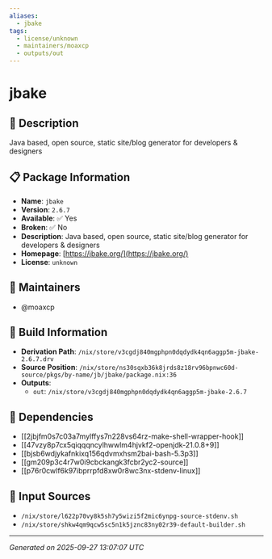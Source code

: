 ```yaml
---
aliases:
  - jbake
tags:
  - license/unknown
  - maintainers/moaxcp
  - outputs/out
---
```


# jbake

## 📝 Description

Java based, open source, static site/blog generator for developers & designers

## 📋 Package Information

- **Name**: `jbake`
- **Version**: `2.6.7`
- **Available**: ✅ Yes
- **Broken**: ✅ No
- **Description**: Java based, open source, static site/blog generator for developers & designers
- **Homepage**: [https://jbake.org/](https://jbake.org/)
- **License**: `unknown`
## 👥 Maintainers

- @moaxcp


## 🔧 Build Information

- **Derivation Path**: `/nix/store/v3cgdj840mgphpn0dqdydk4qn6aggp5m-jbake-2.6.7.drv`
- **Source Position**: `/nix/store/ns30sqxb36k8jrds8z18rv96bpnwc60d-source/pkgs/by-name/jb/jbake/package.nix:36`
- **Outputs**:
  - `out`:  `/nix/store/v3cgdj840mgphpn0dqdydk4qn6aggp5m-jbake-2.6.7`

## 🔗 Dependencies

- [[2jbjfm0s7c03a7mylffys7n228vs64rz-make-shell-wrapper-hook]]
- [[47vzy8p7cx5qiqqqncylhwwlm4hjvkf2-openjdk-21.0.8+9]]
- [[bjsb6wdjykafnkixq156qdvmxhsm2bai-bash-5.3p3]]
- [[gm209p3c4r7w0i9cbckangk3fcbr2yc2-source]]
- [[p76r0cwlf6k97ibprrpfd8xw0r8wc3nx-stdenv-linux]]

## 📁 Input Sources

- `/nix/store/l622p70vy8k5sh7y5wizi5f2mic6ynpg-source-stdenv.sh`
- `/nix/store/shkw4qm9qcw5sc5n1k5jznc83ny02r39-default-builder.sh`

---
*Generated on 2025-09-27 13:07:07 UTC*
